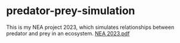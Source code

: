 # predator-prey-simulation
This is my NEA project 2023, which simulates relationships between predator and prey in an ecosystem.
[NEA 2023.pdf](https://github.com/user-attachments/files/16996749/NEA.2023.pdf)

